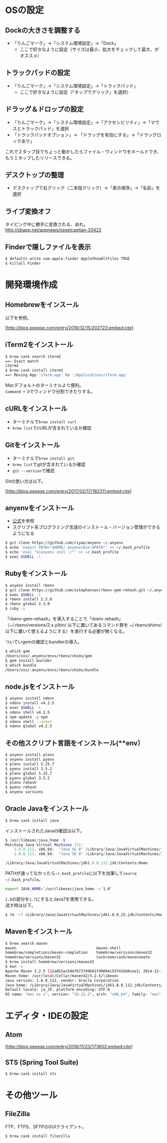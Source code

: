 # OSの設定

## Dockの大きさを調整する

- 「りんごマーク」->「システム環境設定」->「Dock」
    - ここで好きなように設定（サイズは最小、拡大をチェックして最大、がオススメ）

## トラックパッドの設定

- 「りんごマーク」->「システム環境設定」->「トラックパッド」
    - ここで好きなように設定（「タップでクリック」を選択）

## ドラッグ＆ドロップの設定

- 「りんごマーク」->「システム環境設定」->「アクセシビリティ」->「マウスとトラックパッド」を選択
-  「トラックパッドオプション」-> 「ドラッグを有効にする」->「ドラッグロックあり」

これで２タップ目でちょっと動かしたらファイル・ウィンドウをホールドでき、もう１タップしたリリースできる。

## デスクトップの整理

- デスクトップで右クリック（二本指クリック）->「表示順序」->「名前」を選択

## ライブ変換オフ

タイピング中に勝手に変換される、あれ。  
http://sbapp.net/appnews/osxelcapitan-33422

## Finderで隠しファイルを表示

```sh
$ defaults write com.apple.finder AppleShowAllFiles TRUE
$ killall Finder
```


# 開発環境作成

## Homebrewをインスール

以下を参照。

[http://blog.pepese.com/entry/2016/12/15/202723:embed:cite]

## iTerm2をインストール

```sh
$ brew cask search iterm2
==> Exact match
iterm2
$ brew cask install iterm2
==> Moving App 'iTerm.app' to '/Applications/iTerm.app'
```

Macデフォルトのターミナルより便利。  
```Command + D```でウィンドウ分割できたりする。

## cURLをインストール

- ターミナルで```brew install curl```
- ```brew list```でcURLが含まれているか確認

## Gitをインストール

- ターミナルで```brew install git```
- ```brew list```でgitが含まれているか確認
- ```git --version```で確認

Gitの使い方は以下。

[http://blog.pepese.com/entry/2017/02/17/182311:embed:cite]

## anyenvをインストール

- [公式](https://github.com/riywo/anyenv)を参照
- スクリプト系プログラミング言語のインストール・バージョン管理ができるようになる

```sh
$ git clone https://github.com/riywo/anyenv ~/.anyenv
$ echo 'export PATH="$HOME/.anyenv/bin:$PATH"' >> ~/.bash_profile
$ echo 'eval "$(anyenv init -)"' >> ~/.bash_profile
$ exec $SHELL -l
```

## Rubyをインストール

```sh
$ anyenv install rbenv
$ git clone https://github.com/sstephenson/rbenv-gem-rehash.git ~/.anyenv/envs/rbenv/plugins/rbenv-gem-rehash
$ exec $SHELL -l
$ rbenv install 2.3.0
$ rbenv global 2.3.0
$ ruby -v
```

「rbenv-gem-rehash」を導入することで「rbenv rehash」（~/.rbenv/versions/2.x.y/bin/ 以下に置いてあるコマンド群を ~/.rbenv/shims/以下に置いて使えるようにする）を実行する必要が無くなる。  

ついでいgemの確認とbundlerの導入。

```sh
$ which gem
/Users/xxx/.anyenv/envs/rbenv/shims/gem
$ gem install bunlder
$ which bundle
/Users/xxx/.anyenv/envs/rbenv/shims/bundle
```

## node.jsをインストール

```sh
$ anyenv install ndenv
$ ndenv install v4.2.5
$ exec $SHELL -l
$ ndenv shell v4.2.5
$ npm update -g npm
$ ndenv shell --unset
$ ndenv global v4.2.5
```


## その他スクリプト言語をインストール(\*\*env）

```sh
$ anyenv install plenv
$ anyenv install pyenv
$ plenv install 5.25.7
$ pyenv install 3.5.2
$ plenv global 5.25.7
$ pyenv global 3.5.2
$ plenv rehash
$ pyenv rehash
$ anyenv varsions
```

## Oracle Javaをインストール

```sh
$ brew cask install java
```

インストールされたJavaの確認は以下。

```java
$ /usr/libexec/java_home -V
Matching Java Virtual Machines (2):
    1.8.0_112, x86_64:	"Java SE 8"	/Library/Java/JavaVirtualMachines/jdk1.8.0_112.jdk/Contents/Home
    1.8.0_111, x86_64:	"Java SE 8"	/Library/Java/JavaVirtualMachines/jdk1.8.0_111.jdk/Contents/Home

/Library/Java/JavaVirtualMachines/jdk1.8.0_112.jdk/Contents/Home
```

PATHが通ってなかったら```~/.bash_profile```に以下を加筆して```source ~/.bash_profile```。

```sh
export JAVA_HOME=`/usr/libexec/java_home -v 1.8`
```

```1.8```の部分を```1.7```にするとJava7を使用できる。  
消す時は以下。

```sh
$ rm -rf /Library/Java/JavaVirtualMachines/jdk1.8.0_25.jdk/Contents/Home
```

## Mavenをインストール

```sh
$ brew search maven
maven                                    maven-shell
homebrew/completions/maven-completion    homebrew/versions/maven32
homebrew/versions/maven31                Caskroom/cask/mavensmate
$ brew install homebrew/versions/maven32
$ mvn -v
Apache Maven 3.2.5 (12a6b3acb947671f09b81f49094c53f426d8cea1; 2014-12-15T02:29:23+09:00)
Maven home: /usr/local/Cellar/maven32/3.2.5/libexec
Java version: 1.8.0_112, vendor: Oracle Corporation
Java home: /Library/Java/JavaVirtualMachines/jdk1.8.0_112.jdk/Contents/Home/jre
Default locale: ja_JP, platform encoding: UTF-8
OS name: "mac os x", version: "10.12.2", arch: "x86_64", family: "mac"
```

# エディタ・IDEの設定

## Atom

[http://blog.pepese.com/entry/2016/11/23/173602:embed:cite]

## STS (Spring Tool Suite)

```sh
$ brew cask install sts
```

# その他ツール

## FileZilla

FTP、FTPS、SFTPのGUIクライアント。

```sh
$ brew cask install filezilla
```
